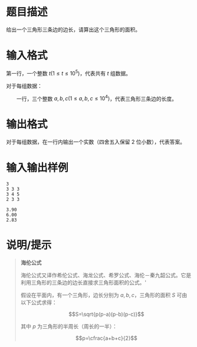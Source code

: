 # 题目描述

给出一个三角形三条边的边长，请算出这个三角形的面积。

# 输入格式

第一行，一个整数 $t(1 \leq t \leq {10}^5)$，代表共有 $t$ 组数据。

对于每组数据：

&emsp;&emsp;一行，三个整数 $a,b,c(1 \leq a,b,c \leq {10}^4)$，代表三角形三条边的长度。

# 输出格式

对于每组数据，在一行内输出一个实数（四舍五入保留 $2$ 位小数），代表答案。

# 输入输出样例

```input1
3
3 3 3
3 4 5
2 3 3
```

```output1
3.90
6.00
2.83
```

# 说明/提示

> **海伦公式**
>
> 海伦公式又译作希伦公式、海龙公式、希罗公式、海伦－秦九韶公式。它是利用三角形的三条边的边长直接求三角形面积的公式。'
>
> 假设在平面内，有一个三角形，边长分别为 $a,b,c$，三角形的面积 $S$ 可由以下公式求得：
>
> $$S=\sqrt{p(p-a)(p-b)(p-c)}$$
>
> 其中 $p$ 为三角形的半周长（周长的一半）：
>
> $$p=\cfrac{a+b+c}{2}$$
